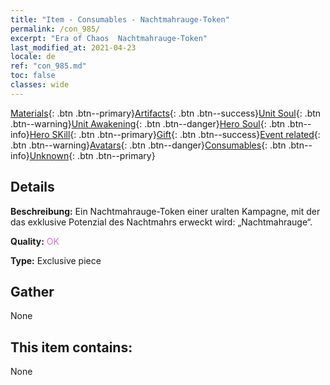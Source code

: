 ```yaml
---
title: "Item - Consumables - Nachtmahrauge-Token"
permalink: /con_985/
excerpt: "Era of Chaos  Nachtmahrauge-Token"
last_modified_at: 2021-04-23
locale: de
ref: "con_985.md"
toc: false
classes: wide
---
```

 [Materials](/ItemsDE/){: .btn .btn--primary}[Artifacts](/ItemsDE/Artifacts/){: .btn .btn--success}[Unit Soul](/ItemsDE/UnitSoul/){: .btn .btn--warning}[Unit Awakening](/ItemsDE/UnitAwakening/){: .btn .btn--danger}[Hero Soul](/ItemsDE/HeroSoul/){: .btn .btn--info}[Hero SKill](/ItemsDE/HeroSkill/){: .btn .btn--primary}[Gift](/ItemsDE/Gift/){: .btn .btn--success}[Event related](/ItemsDE/Events/){: .btn .btn--warning}[Avatars](/ItemsDE/Avatars/){: .btn .btn--danger}[Consumables](/ItemsDE/Consumables/){: .btn .btn--info}[Unknown](/ItemsDE/Unknown/){: .btn .btn--primary}

## Details
 **Beschreibung:** Ein Nachtmahrauge-Token einer uralten Kampagne, mit der das exklusive Potenzial des Nachtmahrs erweckt wird: „Nachtmahrauge“.

 **Quality:** <span style="color: #DA70D6">OK</span>

 **Type:** Exclusive piece

## Gather

  None

## This item contains:

  None

